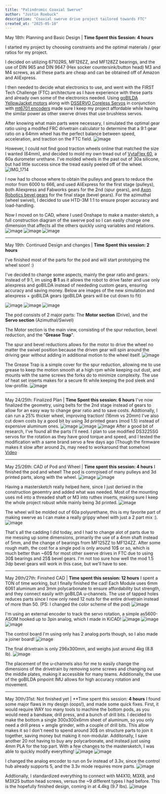 ```yaml
---
title: "Palindromic Coaxial Swerve"
author: "Justin Roebuck"
description: "Coaxial swerve drive project tailored towards FTC"
created_at: "2025-05-18"
---
```

May 18th: Planning and Basic Design | **Time Spent this Session: 4 hours**

I started my project by choosing constraints and the optimal materials / gear ratios for my project.

I decided on utilizing 67102RS, MF126ZZ, and MF128ZZ bearings, and the use of DIN 965 and DIN 9647 (Hex socker countersink/button head) M3 and M4 screws, as all these parts are cheap and can be obtained off of Amazon and AliExpress.

I then needed to decide what electronics to use, and went with the FIRST Tech Challenge (FTC) architecture as I have experience with these parts and already own some of the electronics needed. Using [goBILDA YellowJacket motors](https://www.gobilda.com/modern-robotics-12vdc-motor/) along with [DSSERVO Coreless Servos](https://tinyurl.com/aliexpresdsservo) in conjunction with [mt6701 encoders](https://tinyurl.com/mt6701aliexpress) made sure I keep my project affordable while having the similar power as other swerve drives that use brushless servos.

After knowing what main parts were necessary, I simulated the optimal gear ratio using a modifed FRC drivetrain calculator to determine that a 9:1 gear ratio on a 64mm wheel has the perfect balance between speed, acceleration, and traction on the FTC field.
![image](https://github.com/user-attachments/assets/fef51ce7-05be-407b-9c91-cc009dd0da71)

However, I could not find good traction wheels online that matched the size I wanted (64mm), and decided to mold my own tread out of [VytaFlex 60](https://www.smooth-on.com/products/vytaflex-60/), a 60a durometer urethane. I've molded wheels in the past out of 30a silicone, but had little success since the tread easily peeled off of the wheel.
![IMG_1714](https://github.com/user-attachments/assets/3f99dbbb-0c45-48a0-9b2d-6a07b2cb0b24)

I now had to choose where to obtain the pulleys and gears to reduce the motor from 6000 to 666, and used AliExpress for the first stage (pulleys), both Aliexpress and Fabworks gears for the 2nd (spur gears), and [Axon Robotics bevel gears](https://axon-robotics.com/products/bevels) for the final stage (bevel gears). For the azimuthal (wheel swivel), I decided to use HTD-3M 1:1 to ensure proper accuracy and load-handling.

Now I moved on to CAD, where I used Onshape to make a master-sketch, a full construction diagram of the swerve pod so I can easily change one dimension that affects all the others quickly using variables and relations.
![image](https://github.com/user-attachments/assets/9dff0b21-d7e2-4af9-a94f-c2ddb10212c8)
![image](https://github.com/user-attachments/assets/0556fab5-e69b-4893-9509-846fcb65aa8c)
![image](https://github.com/user-attachments/assets/92ce9aae-08d4-4492-9612-48c15bddb90b)


--------------------------------
May 19th: Continued Design and changes | **Time Spent this session: 2 hours**

I've finished most of the parts for the pod and will start prototyping the wheel soon! :)

I've decided to change some aspects, mainly the gear ratio and gears. Instead of 9:1, im using **8:1** as it allows the robot to drive faster and use only aliexpress and goBILDA instead of neededing custom gears, ensuring accuracy and saving money. Below are images of the new simulation and aliexpress + goBILDA gears (goBILDA gears will be cut down to fit)

![image](https://github.com/user-attachments/assets/fff9da39-adc7-45e3-be87-5349de8db86a)
![image](https://github.com/user-attachments/assets/ca195e9b-de7a-47ff-81e3-fa0fd8d2e0dd)
![image](https://github.com/user-attachments/assets/8c3e21ec-5579-4371-b5fd-404d97c9044d)

The pod consists of 2 major parts: The **Motor section** (Drive), and the **Servo section** (Azimuthal/Swivel)

The Motor section is the main view, consisting of the spur reduction, bevel reduction, and the "**Grease Trap**".

The spur and bevel reductions allows for the motor to drive the wheel no matter the swivel position because the driven gear will spin around the driving gear without adding in additional motion to the wheel itself.
![image](https://github.com/user-attachments/assets/45e13076-033a-428f-9599-7d5e5a4d1df8)

The Grease Trap is a simple cover for the spur reduction, allowing me to use grease to keep the motion smooth at a high rpm while keeping out dust, and mounts with the same screws the forks do to minimize complexity. The use of heat set inserts makes for a secure fit while keeping the pod sleek and low-profile.
![image](https://github.com/user-attachments/assets/f2c33ac0-868c-4c5d-8793-eb16b04d7c66)

--------------------------------------------------
May 24/25th: Finalized Plan | **Time Spent this session: 6 hours**
I've now finalized the geometry, using belts for the 2nd stage instead of gears to allow for an easy way to change gear ratio and to save costs. Addtionally, I can run a 25% thicker wheel, improving traction! (16mm vs 20mm)
I've also cut down costs by a good bit by using 3d printed gears (mod 1.5) instead of expensive aluminum ones.
![image](https://github.com/user-attachments/assets/f64d5e95-5569-4184-85aa-3ff498dcfed1)
![image](https://github.com/user-attachments/assets/6ad358b7-a117-4b23-8ad4-e7274b13df6b)
![image](https://github.com/user-attachments/assets/a050e4cb-f8a4-4dde-af1e-81c2c1276f4c)
After a good bit of research, I've found all the parts I'll need. I plan to use modified DS3225SG servos for the rotation as they have good torque and speed, and I tested the modification with a same brand servo a few days ago (Though the firmware makes it slow after around 2s, may need to workaround that somehow)
[Video](https://github.com/user-attachments/assets/cfb90ed9-acf9-4898-8cb2-bad8da67eb40)

----------------------------------------------------
May 25/26th: CAD of Pod and Wheel | **Time spent this session: 4 hours**
I finished the pod and wheel!
The pod is comrpised of many pulleys and 3d printed parts, along with the wheel.
![image](https://github.com/user-attachments/assets/15f35c81-26a6-4d60-84dd-92cfedf942a5)
![image](https://github.com/user-attachments/assets/e410fe10-0e0a-401c-a179-5ef4dc4d6ce3)

Having a mastersketch really helped here, since I just derived in the construction geoemtry and added what was needed. Most of the mounting uses m4 into a threaded shaft or M3 into ruthex inserts, making sure I keep the whole project robust while mainly being 3d printed.
![image](https://github.com/user-attachments/assets/71e3b4b4-121d-4368-a0a0-5bc7049c0cfd)

The wheel will be molded out of 60a polyurethane, this is my favorite part of making swerve as I can make a really grippy wheel with just a 2 part mix :).
![image](https://github.com/user-attachments/assets/ef01eb55-ebcf-4246-84f5-5d25c6e608dc)

That's all the cadding I did today, and I had to change alot of parts due to me messing up some dimensions, primarily the use of a 4mm shaft instead of 5mm, and the change of bearings from MF125ZZ to MF124ZZ.
After some rough math, the cost for a single pod is only around 10$ or so, which is much better than ~60$ for most other swerve drives in FTC due to using 30$ bearings and 25$ bevel gears. I'm not too sure how well the mod 1.5 3dp bevel gears will work in this case, but we'll have to see.

-----------------------------------------------------
May 26th/27th: Finished CAD | **Time spent this session: 12 hours**
I spent a TON of time working, but I finally finished the cad!
Each Module uses 6mm 6061 aluminum and 3mm polycarbonate to ensure affordability but strength, and they connect easily with goBILDA u-channels. The use of tapped holes reduces parts since I now only need 12 nuts for the entire drivetrain instead of more than 50. (PS: I changed the color scheme of the pod)
![image](https://github.com/user-attachments/assets/bd4c13cd-e3c0-4338-a07d-f0389f1463a8)

I'm using an external encoder to track the servo rotation, a simple as5600-ASOM hooked up to 3pin analog, which I made in KiCAD!
![image](https://github.com/user-attachments/assets/e2381b3a-fb86-433d-b29e-b170ebfbbbc8)
![image](https://github.com/user-attachments/assets/944e7fe1-1138-45bf-be49-8125b4030763)
![image](https://github.com/user-attachments/assets/52324119-5fc6-4984-80ad-e1bfa2dd1837)

The control board I'm using only has 2 analog ports though, so I also made a joiner board!
![image](https://github.com/user-attachments/assets/505c14f6-694e-46ad-b6b0-73bc3c3df374)

The final drivetrain is only 296x300mm, and weighs just around 4kg (8.8 lb).
![image](https://github.com/user-attachments/assets/c3fb0eaa-5537-49df-8cd3-6862eade02cf)

The placement of the u-channels also for me to easily change the dimensions of the drivetrain by removing some screws and changing out the middle plates, making it accessible for many teams. Additionally, the use of the goBILDA pinpoint IMU allows for high accuracy rotation and movement.

---------------------------------------------------------
May 30th/31st: Not finished yet | **Time spent this session: **4 hours**
I found some major flaws in my design (oops!), and made some quick fixes. First, it would require WAY too many tools to machine the bottom pods, as you would need a bandsaw, drill press, and a bunch of drill bits. I decided to make the bottom a single 300x300x6mm sheet of aluminum, so you only need a drill press + amgle grinder, with a couple of drill bits. This allow makes it so I don't need to spend around 30$ on structure parts to join it together, saving money but making it non-modular. Additonally, I save another 20 not having to buy any polycarbonate, and instead just using 4mm PLA for the top part. With a few changes to the mastersketch, I was able to quickly modify everything!
![image](https://github.com/user-attachments/assets/899b1fa4-5a46-47ea-b59b-d11edf171349)
![image](https://github.com/user-attachments/assets/a08bdaa5-ed73-4dcd-8c66-55f06b0790f0)

I changed the analog encoder to run on 5v instead of 3.3v, since the control hub already supports 5, and the 3.3v mode requires more parts.
![image](https://github.com/user-attachments/assets/96173116-f4da-4458-a8ac-ae1c4a504d8f)


Addtionally, I standardized everything to connect with M4X10, M3X8, and M3X25 button head screws, versus the ~9 different types I had before.
This is the hopefully finished design, coming in at 4.4kg (9.7 lbs).
![image](https://github.com/user-attachments/assets/beb704df-ff51-4ce9-8f00-c9fc73e7199f)













